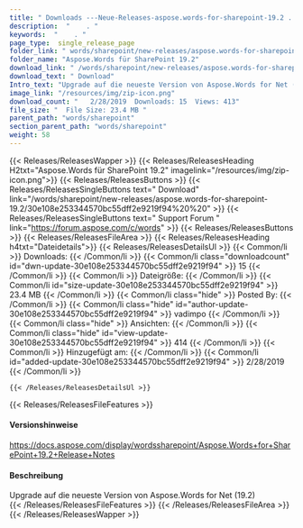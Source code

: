 ```yaml
---
title: " Downloads ---Neue-Releases-aspose.words-for-sharepoint-19.2 . "
description:  "    . " 
keywords:  "    . " 
page_type:  single_release_page
folder_link: " words/sharepoint/new-releases/aspose.words-for-sharepoint-19.2/"
folder_name: "Aspose.Words für SharePoint 19.2"
download_link: " /words/sharepoint/new-releases/aspose.words-for-sharepoint-19.2/30e108e253344570bc55dff2e9219f94"
download_text: " Download"
Intro_text: "Upgrade auf die neueste Version von Aspose.Words for Net (19.2)"
image_link: "/resources/img/zip-icon.png"
download_count: "   2/28/2019  Downloads: 15  Views: 413"
file_size: "  File Size: 23.4 MB "
parent_path: "words/sharepoint"
section_parent_path: "words/sharepoint"
weight: 58
---
```


{{< Releases/ReleasesWapper >}}
  {{< Releases/ReleasesHeading H2txt="Aspose.Words für SharePoint 19.2" imagelink="/resources/img/zip-icon.png">}}
  {{< Releases/ReleasesButtons >}}
    {{< Releases/ReleasesSingleButtons text=" Download" link="/words/sharepoint/new-releases/aspose.words-for-sharepoint-19.2/30e108e253344570bc55dff2e9219f94%20%20" >}}
    {{< Releases/ReleasesSingleButtons text=" Support Forum " link="https://forum.aspose.com/c/words" >}}
  {{< Releases/ReleasesButtons >}}
  {{< Releases/ReleasesFileArea >}}
    {{< Releases/ReleasesHeading h4txt="Dateidetails">}}
    {{< Releases/ReleasesDetailsUl >}}
            {{< Common/li >}} Downloads: {{< /Common/li >}}
      {{< Common/li class="downloadcount" id="dwn-update-30e108e253344570bc55dff2e9219f94" >}} 15 {{< /Common/li >}}
      {{< Common/li >}} Dateigröße: {{< /Common/li >}}
      {{< Common/li id="size-update-30e108e253344570bc55dff2e9219f94" >}} 23.4 MB {{< /Common/li >}} 
      {{< Common/li  class="hide" >}} Posted By: {{< /Common/li >}} 
      {{< Common/li class="hide" id="author-update-30e108e253344570bc55dff2e9219f94" >}} vadimpo {{< /Common/li >}}
      {{< Common/li class="hide" >}} Ansichten: {{< /Common/li >}}
      {{< Common/li class="hide" id="view-update-30e108e253344570bc55dff2e9219f94" >}} 414 {{< /Common/li >}}
      {{< Common/li >}} Hinzugefügt am: {{< /Common/li >}}
      {{< Common/li id="added-update-30e108e253344570bc55dff2e9219f94" >}} 2/28/2019 {{< /Common/li >}} 

    {{< /Releases/ReleasesDetailsUl >}}

  {{< Releases/ReleasesFileFeatures >}}
      <h4>Versionshinweise</h4><div> <a href="https://docs.aspose.com/display/wordssharepoint/Aspose.Words+for+SharePoint+19.2+Release+Notes">https://docs.aspose.com/display/wordssharepoint/Aspose.Words+for+SharePoint+19.2+Release+Notes</a></div><h4> Beschreibung</h4><div class="HTMLDescription"> Upgrade auf die neueste Version von Aspose.Words for Net (19.2)</div>
  {{< /Releases/ReleasesFileFeatures >}}
 {{< /Releases/ReleasesFileArea >}}
{{< /Releases/ReleasesWapper >}}



